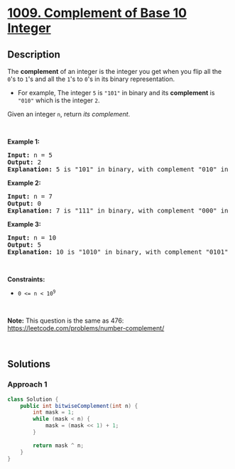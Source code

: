 # [1009. Complement of Base 10 Integer](https://leetcode.com/problems/complement-of-base-10-integer)

## Description

<p>The <strong>complement</strong> of an integer is the integer you get when you flip all the <code>0</code>&#39;s to <code>1</code>&#39;s and all the <code>1</code>&#39;s to <code>0</code>&#39;s in its binary representation.</p>

<ul>
    <li>For example, The integer <code>5</code> is <code>&quot;101&quot;</code> in binary and its <strong>complement</strong> is <code>&quot;010&quot;</code> which is the integer <code>2</code>.</li>
</ul>

<p>Given an integer <code>n</code>, return <em>its complement</em>.</p>
<p>&nbsp;</p>

<p><strong class="example">Example 1:</strong></p>
<pre>
<strong>Input:</strong> n = 5
<strong>Output:</strong> 2
<strong>Explanation:</strong> 5 is &quot;101&quot; in binary, with complement &quot;010&quot; in binary, which is 2 in base-10.
</pre>

<p><strong class="example">Example 2:</strong></p>
<pre>
<strong>Input:</strong> n = 7
<strong>Output:</strong> 0
<strong>Explanation:</strong> 7 is &quot;111&quot; in binary, with complement &quot;000&quot; in binary, which is 0 in base-10.
</pre>

<p><strong class="example">Example 3:</strong></p>
<pre>
<strong>Input:</strong> n = 10
<strong>Output:</strong> 5
<strong>Explanation:</strong> 10 is &quot;1010&quot; in binary, with complement &quot;0101&quot; in binary, which is 5 in base-10.
</pre>
<p>&nbsp;</p>

<p><strong>Constraints:</strong></p>
<ul>
    <li><code>0 &lt;= n &lt; 10<sup>9</sup></code></li>
</ul>
<p>&nbsp;</p>

<p><strong>Note:</strong> This question is the same as 476: <a href="https://leetcode.com/problems/number-complement/" target="_blank">https://leetcode.com/problems/number-complement/</a></p>
<p>&nbsp;</p>

## Solutions

### **Approach 1**

```java
class Solution {
    public int bitwiseComplement(int n) {
        int mask = 1;
        while (mask < n) {
            mask = (mask << 1) + 1;
        }
        
        return mask ^ n;
    }
}
```
